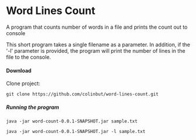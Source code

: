 Word Lines Count
=====

A program that counts number of words in a file and prints the count out to console

This short program takes a single filename as a parameter. In addition, if the '-l' parameter is provided, the program will print the number of lines in the file to the console.

#### Download

Clone project:

`git clone https://github.com/colinbut/word-lines-count.git`

##### Running the program

`java -jar word-count-0.0.1-SNAPSHOT.jar sample.txt`

`java -jar word-count-0.0.1-SNAPSHOT.jar -l sample.txt`


